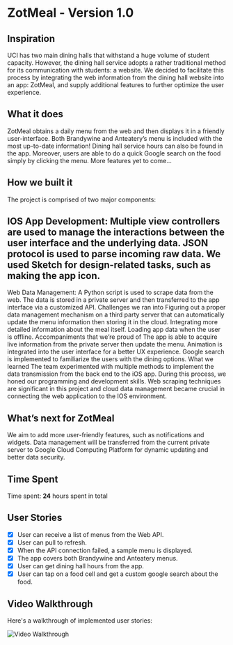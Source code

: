 # ZotMeal - Version 1.0

## Inspiration
UCI has two main dining halls that withstand a huge volume of student capacity. However, the dining hall service adopts a rather traditional method for its communication with students: a website. We decided to facilitate this process by integrating the web information from the dining hall website into an app: ZotMeal, and supply additional features to further optimize the user experience.

## What it does
ZotMeal obtains a daily menu from the web and then displays it in a friendly user-interface. Both Brandywine and Anteatery’s menu is included with the most up-to-date information! Dining hall service hours can also be found in the app. Moreover, users are able to do a quick Google search on the food simply by clicking the menu. More features yet to come...

## How we built it
The project is comprised of two major components:

## IOS App Development: Multiple view controllers are used to manage the interactions between the user interface and the underlying data. JSON protocol is used to parse incoming raw data. We used Sketch for design-related tasks, such as making the app icon.
Web Data Management: A Python script is used to scrape data from the web. The data is stored in a private server and then transferred to the app interface via a customized API.
Challenges we ran into
Figuring out a proper data management mechanism on a third party server that can automatically update the menu information then storing it in the cloud.
Integrating more detailed information about the meal itself.
Loading app data when the user is offline.
Accompaniments that we’re proud of
The app is able to acquire live information from the private server then update the menu.
Animation is integrated into the user interface for a better UX experience.
Google search is implemented to familiarize the users with the dining options.
What we learned
The team experimented with multiple methods to implement the data transmission from the back end to the iOS app. During this process, we honed our programming and development skills. Web scraping techniques are significant in this project and cloud data management became crucial in connecting the web application to the IOS environment.

## What’s next for ZotMeal
We aim to add more user-friendly features, such as notifications and widgets. Data management will be transferred from the current private server to Google Cloud Computing Platform for dynamic updating and better data security.

## Time Spent
Time spent: **24** hours spent in total

## User Stories

- [x] User can receive a list of menus from the Web API.
- [x] User can pull to refresh.
- [x] When the API connection failed, a sample menu is displayed.
- [x] The app covers both Brandywine and Anteatery menus.
- [x] User can get dining hall hours from the app.
- [x] User can tap on a food cell and get a custom google search about the food.

## Video Walkthrough

Here's a walkthrough of implemented user stories:

<img src='https://i.imgur.com/i0f7Lgi.gif' title='Video Walkthrough' width='' alt='Video Walkthrough' />
